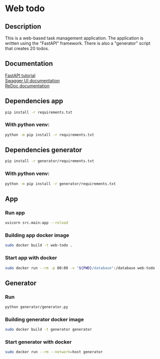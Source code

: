 # Web todo

## Description

This is a web-based task management application. 
The application is written using the "FastAPI" framework. 
There is also a "generator" script that creates 20 todos.

## Documentation

[FastAPI tutorial](https://fastapi.tiangolo.com/ru/tutorial/)\
[Swagger UI documentation](http://127.0.0.1:8000/docs)\
[ReDoc documentation](http://127.0.0.1:8000/redoc)

## Dependencies app

```bash
pip install -r requirements.txt
```

### With python venv:

```bash
python -m pip install -r requirements.txt
```

## Dependencies generator

```bash
pip install -r generator/requirements.txt
```

### With python venv:

```bash
python -m pip install -r generator/requirements.txt
```

## App

### Run app

```bash
uvicorn src.main:app --reload
```

### Building app docker image

``` bash
sudo docker build -t web-todo .
```

### Start app with docker

``` bash
sudo docker run --rm -p 80:80 -v "${PWD}/database":/database web-todo
```

## Generator

### Run

``` bash
python generator/generator.py
```

### Building generator docker image

``` bash
sudo docker build -t generator generator
```

### Start generator with docker

``` bash
sudo docker run --rm --network=host generator
```
